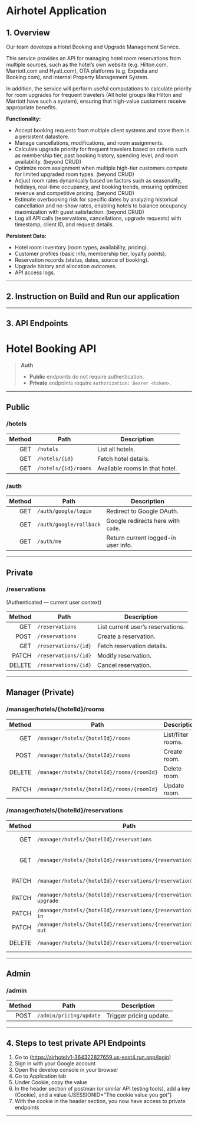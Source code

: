 # Airhotel Application

## 1. Overview

Our team develops a Hotel Booking and Upgrade Management Service.  

This service provides an API for managing hotel room reservations from multiple sources, 
such as the hotel’s own website (e.g. Hilton.com, Marriott.com and Hyatt.com), 
OTA platforms (e.g. Expedia and Booking.com), and internal Property Management System.   

In addition, the service will perform useful computations to calculate priority for room upgrades for 
frequent travelers (All hotel groups like Hilton and Marriott have such a system), 
ensuring that high-value customers receive appropriate benefits.

**Functionality:**  

- Accept booking requests from multiple client systems and store them in a persistent datastore. 
- Manage cancellations, modifications, and room assignments. 
- Calculate upgrade priority for frequent travelers based on criteria such as membership tier, past booking history, spending level, and room availability. (beyond CRUD)
- Optimize room assignment when multiple high-tier customers compete for limited upgraded room types. (beyond CRUD)
- Adjust room rates dynamically based on factors such as seasonality, holidays, real-time occupancy, and booking trends, ensuring optimized revenue and competitive pricing. (beyond CRUD)
- Estimate overbooking risk for specific dates by analyzing historical cancellation and no-show rates, enabling hotels to balance occupancy maximization with guest satisfaction. (beyond CRUD)
- Log all API calls (reservations, cancellations, upgrade requests) with timestamp, client ID, and request details.


**Persistent Data:** 

- Hotel room inventory (room types, availability, pricing). 
- Customer profiles (basic info, membership tier, loyalty points). 
- Reservation records (status, dates, source of booking). 
- Upgrade history and allocation outcomes. 
- API access logs.

---

## 2. Instruction on Build and Run our application

---

## 3. API Endpoints

# Hotel Booking API

> **Auth**
> - **Public** endpoints do not require authentication.
> - **Private** endpoints require `Authorization: Bearer <token>`.

---

## Public

### /hotels
| Method | Path                     | Description                     |
|-------:|--------------------------|---------------------------------|
| GET    | `/hotels`                | List all hotels.                |
| GET    | `/hotels/{id}`           | Fetch hotel details.            |
| GET    | `/hotels/{id}/rooms`     | Available rooms in that hotel.  |

### /auth
| Method | Path                         | Description                                |
|-------:|------------------------------|--------------------------------------------|
| GET    | `/auth/google/login`         | Redirect to Google OAuth.                  |
| GET    | `/auth/google/rollback`      | Google redirects here with `code`.         |
| GET    | `/auth/me`                   | Return current logged-in user info.        |

---

## Private

### /reservations
(Authenticated — current user context)

| Method | Path                           | Description                 |
|-------:|--------------------------------|-----------------------------|
| GET    | `/reservations`                | List current user’s reservations. |
| POST   | `/reservations`                | Create a reservation.       |
| GET    | `/reservations/{id}`           | Fetch reservation details.  |
| PATCH  | `/reservations/{id}`           | Modify reservation.         |
| DELETE | `/reservations/{id}`           | Cancel reservation.         |

---

## Manager (Private)

### /manager/hotels/{hotelId}/rooms
| Method | Path                                                  | Description        |
|-------:|-------------------------------------------------------|--------------------|
| GET    | `/manager/hotels/{hotelId}/rooms`                     | List/filter rooms. |
| POST   | `/manager/hotels/{hotelId}/rooms`                     | Create room.       |
| DELETE | `/manager/hotels/{hotelId}/rooms/{roomId}`            | Delete room.       |
| PATCH  | `/manager/hotels/{hotelId}/rooms/{roomId}`            | Update room.       |

### /manager/hotels/{hotelId}/reservations
| Method | Path                                                                 | Description                        |
|-------:|----------------------------------------------------------------------|------------------------------------|
| GET    | `/manager/hotels/{hotelId}/reservations`                             | List/filter all reservations.      |
| GET    | `/manager/hotels/{hotelId}/reservations/{reservationId}`             | View any guest’s reservation.      |
| PATCH  | `/manager/hotels/{hotelId}/reservations/{reservationId}`             | Modify reservation.                |
| PATCH  | `/manager/hotels/{hotelId}/reservations/{reservationId}:apply-upgrade` | Apply upgrade.                     |
| PATCH  | `/manager/hotels/{hotelId}/reservations/{reservationId}:check-in`    | Check in.                          |
| PATCH  | `/manager/hotels/{hotelId}/reservations/{reservationId}:check-out`   | Check out.                         |
| DELETE | `/manager/hotels/{hotelId}/reservations/{reservationId}`             | Cancel reservation.                |

---

## Admin

### /admin
| Method | Path                     | Description          |
|-------:|--------------------------|----------------------|
| POST   | `/admin/pricing/update`  | Trigger pricing update. |

---

## 4. Steps to test private API Endpoints

1. Go to (https://airhotelv1-364322827659.us-east4.run.app/login)
2. Sign in with your Google account
3. Open the develop console in your browser
4. Go to Application tab
5. Under Cookie, copy the value
6. In the header section of postman (or similar API testing tools), add a key (Cookie), and a value (JSESSIONID="The cookie value you got")
7. With the cookie in the header section, you now have access to private endpoints

--- 

